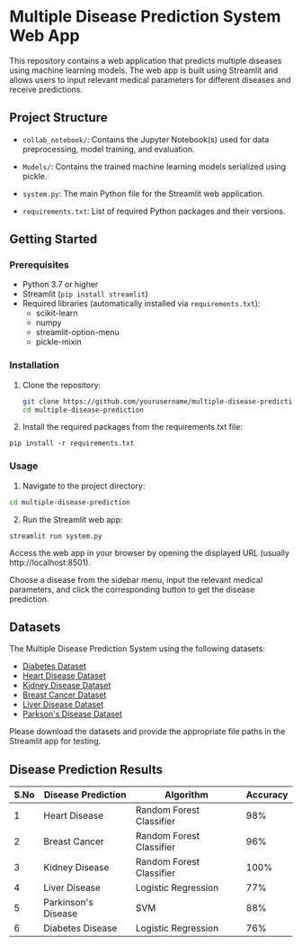 # Multiple Disease Prediction System Web App

This repository contains a web application that predicts multiple diseases using machine learning models. The web app is built using Streamlit and allows users to input relevant medical parameters for different diseases and receive predictions.

## Project Structure

- `collab_notebook/`: Contains the Jupyter Notebook(s) used for data preprocessing, model training, and evaluation.

- `Models/`: Contains the trained machine learning models serialized using pickle.

- `system.py`: The main Python file for the Streamlit web application.

- `requirements.txt`: List of required Python packages and their versions.

## Getting Started

### Prerequisites

- Python 3.7 or higher
- Streamlit (`pip install streamlit`)
- Required libraries (automatically installed via `requirements.txt`):
  - scikit-learn
  - numpy
  - streamlit-option-menu
  - pickle-mixin

### Installation

1. Clone the repository:
   ```bash
   git clone https://github.com/yourusername/multiple-disease-prediction.git
   cd multiple-disease-prediction
2. Install the required packages from the requirements.txt file:
```
pip install -r requirements.txt
```
### Usage
1. Navigate to the project directory:
```bash
cd multiple-disease-prediction
```
2. Run the Streamlit web app:
```
streamlit run system.py
```
Access the web app in your browser by opening the displayed URL (usually http://localhost:8501).

Choose a disease from the sidebar menu, input the relevant medical parameters, and click the corresponding button to get the disease prediction.
## Datasets

The Multiple Disease Prediction System using the following datasets:

- [Diabetes Dataset](https://www.kaggle.com/datasets/akshaydattatraykhare/diabetes-dataset)
- [Heart Disease Dataset](https://www.kaggle.com/datasets/johnsmith88/heart-disease-dataset)
- [Kidney Disease Dataset](https://www.kaggle.com/datasets/akshayksingh/kidney-disease-dataset)
- [Breast Cancer Dataset](https://www.kaggle.com/datasets/yasserh/breast-cancer-dataset)
- [Liver Disease Dataset](https://www.kaggle.com/datasets/uciml/indian-liver-patient-records)
- [Parkson's Disease Dataset](https://www.kaggle.com/datasets/vikasukani/parkinsons-disease-data-set)

Please download the datasets and provide the appropriate file paths in the Streamlit app for testing.

## Disease Prediction Results

| S.No | Disease Prediction | Algorithm | Accuracy |
|------|---------------------|-----------|----------|
| 1    | Heart Disease          | Random Forest Classifier   | 98%   |
| 2    | Breast Cancer       | Random Forest Classifier   | 96%    |
| 3   | Kidney Disease      | Random Forest Classifier   | 100%    |
| 4    | Liver Disease      | Logistic Regression   | 77%    |
| 5    | Parkinson's Disease       | SVM   | 88%    |
| 6    | Diabetes Disease       | Logistic Regression   | 76%    |


